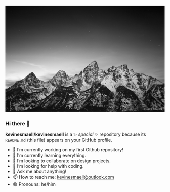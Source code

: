 ![Header](https://github.com/kevinesmaell/kevinesmaell/blob/main/20091130-Teton-Moonlight-bw.jpg "Header")
### Hi there 👋

 **kevinesmaell/kevinesmaell** is a ✨ _special_ ✨ repository because its `README.md` (this file) appears on your GitHub profile.


- 🔭 I’m currently working on my first Github repository!
- 🌱 I’m currently learning everything.
- 👯 I’m looking to collaborate on design projects.
- 🤔 I’m looking for help with coding.
- 💬 Ask me about anything!
- 📫 How to reach me: kevinesmaell@outlook.com
- 😄 Pronouns: he/him

<!--
